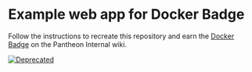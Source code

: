 Example web app for Docker Badge
===============
Follow the instructions to recreate this repository and earn the [Docker Badge](https://getpantheon.atlassian.net/wiki/display/VULCAN/Docker+Badge) on the Pantheon Internal wiki.

[![Deprecated](https://img.shields.io/badge/Pantheon-Deprecated-yellow?logo=pantheon&color=FFDC28)](https://pantheon.io/docs/oss-support-levels#deprecated)
